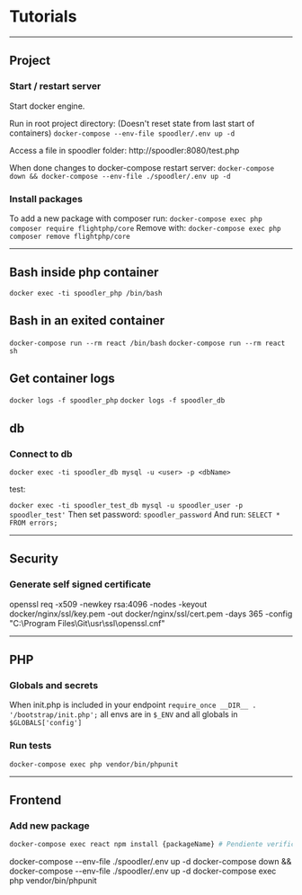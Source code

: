 # Tutorials

---

## Project

### Start / restart server

Start docker engine.

Run in root project directory: (Doesn't reset state from last start of containers)
`docker-compose --env-file spoodler/.env up -d`

Access a file in spoodler folder:
http://spoodler:8080/test.php

When done changes to docker-compose restart server:
`docker-compose down && docker-compose --env-file ./spoodler/.env up -d`

### Install packages

To add a new package with composer run:
`docker-compose exec php composer require flightphp/core`
Remove with:
`docker-compose exec php composer remove flightphp/core`

---

## Bash inside php container

`docker exec -ti spoodler_php /bin/bash`

## Bash in an exited container

`docker-compose run --rm react /bin/bash`
`docker-compose run --rm react sh`

## Get container logs

`docker logs -f spoodler_php`
`docker logs -f spoodler_db`

## db

### Connect to db

`docker exec -ti spoodler_db mysql -u <user> -p <dbName>`

test:

`docker exec -ti spoodler_test_db mysql -u spoodler_user -p spoodler_test'`
Then set password:
`spoodler_password`
And run:
`SELECT * FROM errors;`

---

## Security

### Generate self signed certificate

openssl req -x509 -newkey rsa:4096 -nodes -keyout docker/nginx/ssl/key.pem -out docker/nginx/ssl/cert.pem -days 365 -config "C:\Program Files\Git\usr\ssl\openssl.cnf"

---

## PHP

### Globals and secrets

When init.php is included in your endpoint `require_once __DIR__ . '/bootstrap/init.php';`
all envs are in `$_ENV` and all globals in `$GLOBALS['config']`

### Run tests

`docker-compose exec php vendor/bin/phpunit`

---

## Frontend

### Add new package

```sh
docker-compose exec react npm install {packageName} # Pendiente verificar este comando.
```

<!-- # Most used commands -->

docker-compose --env-file ./spoodler/.env up -d
docker-compose down && docker-compose --env-file ./spoodler/.env up -d
docker-compose exec php vendor/bin/phpunit
